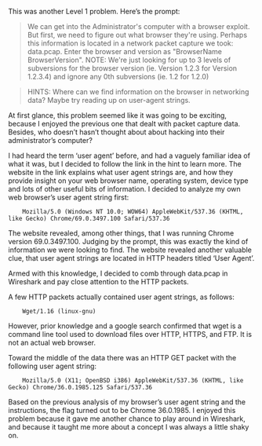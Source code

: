 This was another Level 1 problem. Here’s the prompt:

> We can get into the Administrator's computer with a browser exploit. But first, we need to figure out what browser they're using. Perhaps this information is located in a network packet capture we took: data.pcap. Enter the browser and version as "BrowserName BrowserVersion". 
> NOTE: We're just looking for up to 3 levels of subversions for the browser version (ie. Version 1.2.3 for Version 1.2.3.4) and ignore any 0th subversions (ie. 1.2 for 1.2.0)

> HINTS:
> Where can we find information on the browser in networking data? Maybe try reading up on user-agent strings.

At first glance, this problem seemed like it was going to be exciting, because I enjoyed the previous one that dealt with packet capture data. Besides, who doesn’t hasn’t thought about about hacking into their administrator’s computer? 

I had heard the term ‘user agent’ before, and had a vaguely familiar idea of what it was, but I decided to follow the link in the hint to learn more. The website in the link explains what user agent strings are, and how they provide insight on your web browser name, operating system, device type and lots of other useful bits of information. I decided to analyze my own web browser’s user agent string first: 

```
	Mozilla/5.0 (Windows NT 10.0; WOW64) AppleWebKit/537.36 (KHTML, like Gecko) Chrome/69.0.3497.100 Safari/537.36
```

The website revealed, among other things, that I was running Chrome version 69.0.3497.100. Judging by the prompt, this was exactly the kind of information we were looking to find. The website revealed another valuable clue, that user agent strings are located in HTTP headers titled ‘User Agent’. 

Armed with this knowledge, I decided to comb through data.pcap in Wireshark and pay close attention to the HTTP packets. 

A few HTTP packets actually contained user agent strings, as follows:

```
	Wget/1.16 (linux-gnu)
```

However, prior knowledge and a google search confirmed that wget is a command line tool used to download files over HTTP, HTTPS, and FTP. It is not an actual web browser. 

Toward the middle of the data there was an HTTP GET packet with the following user agent string: 

```
	Mozilla/5.0 (X11; OpenBSD i386) AppleWebKit/537.36 (KHTML, like Gecko) Chrome/36.0.1985.125 Safari/537.36
```

Based on the previous analysis of my browser’s user agent string and the instructions, the flag turned out to be Chrome 36.0.1985. I enjoyed this problem because it gave me another chance to play around in Wireshark, and because it taught me more about a concept I was always a little shaky on. 

